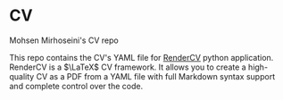 # CV
Mohsen Mirhoseini's CV repo

This repo contains the CV's YAML file for [RenderCV](https://github.com/sinaatalay/rendercv) python application.
RenderCV is a $\LaTeX$ CV framework. It allows you to create a high-quality CV as a PDF from a YAML file with full Markdown syntax support and complete control over the code.
